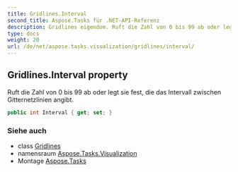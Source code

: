 ```yaml
---
title: Gridlines.Interval
second_title: Aspose.Tasks für .NET-API-Referenz
description: Gridlines eigendom. Ruft die Zahl von 0 bis 99 ab oder legt sie fest die das Intervall zwischen Gitternetzlinien angibt.
type: docs
weight: 20
url: /de/net/aspose.tasks.visualization/gridlines/interval/
---
```

## Gridlines.Interval property

Ruft die Zahl von 0 bis 99 ab oder legt sie fest, die das Intervall zwischen Gitternetzlinien angibt.

```csharp
public int Interval { get; set; }
```

### Siehe auch

* class [Gridlines](../)
* namensraum [Aspose.Tasks.Visualization](../../gridlines/)
* Montage [Aspose.Tasks](../../../)



